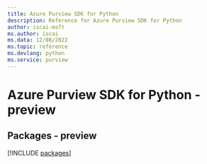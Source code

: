 ```yaml
---
title: Azure Purview SDK for Python
description: Reference for Azure Purview SDK for Python
author: iscai-msft
ms.author: iscai
ms.data: 12/08/2022
ms.topic: reference
ms.devlang: python
ms.service: purview
---
```

# Azure Purview SDK for Python - preview
## Packages - preview
[!INCLUDE [packages](purview-index.md)]